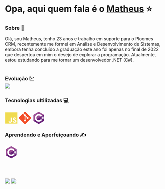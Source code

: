 <div>
  <h1> Opa, aqui quem fala é o <a href="https://www.linkedin.com/in/matheus-gomes-chiga/">Matheus</a> ⭐</h1>

<h3> Sobre 📖 </h3>
<p> Olá, sou Matheus, tenho 23 anos e trabalho em suporte para o Ploomes CRM, recentemente me formei em Análise e Desenvolvimento de Sistemas, embora tenha concluído a graduação este ano foi apenas no final de 2022 que despertou em mim o desejo de explorar a programação. Atualmente, estou estudando para me tornar um desenvolvedor .NET (C#).
  <br><br>

<h3 >Evolução 💹<br>

<div >
  <a href="https://github.com/Matchiga"><img src="http://github-readme-streak-stats.herokuapp.com?user=Matchiga&theme=dark&hide_border=true&date_format=j%20M%5B%20Y%5D&fire=E4E73B&ring=FFFFFF&currStreakLabel=FFFFFF&background=00000000"></a>
</div>

 <h3>Tecnologias ultilizadas 💻
<div valign="top"><br>
  
  <img align="center" alt="JS" height="37" margin="50px" width="40" src="https://raw.githubusercontent.com/devicons/devicon/master/icons/javascript/javascript-plain.svg">
  <img align="center" alt="Git" height="40" margin="50px" width="40" src="https://raw.githubusercontent.com/devicons/devicon/master/icons/git/git-original.svg">
  <img align="center" alt="Csharp" height="40" margin="50px" width="40" src="https://raw.githubusercontent.com/devicons/devicon/master/icons/csharp/csharp-original.svg">
  <br>
  
</div>

  <h3>Aprendendo e Aperfeiçoando ✍
  <div > <br>
    <img alt="Csharp" height="40" margin="50px" width="40" src="https://raw.githubusercontent.com/devicons/devicon/master/icons/csharp/csharp-original.svg">
  
<div> <br><br><br>
  <a href="https://www.linkedin.com/in/matheus-gomes-chiga/" target="_blank"><img src="https://img.shields.io/badge/-LinkedIn-%230077B5?style=for-the-badge&logo=linkedin&logoColor=white" target="_blank"></a> 
  <a href="mailto:matheuschiga1303@gmail.com"><img src="https://img.shields.io/badge/-Gmail-%23333?style=for-the-badge&logo=gmail&logoColor=white" target="_blank"></a>
</div><br>
